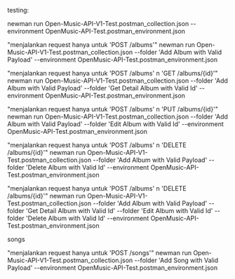 testing:

newman run Open-Music-API-V1-Test.postman_collection.json --environment OpenMusic-API-Test.postman_environment.json

"menjalankan request hanya untuk 'POST /albums'"
newman run Open-Music-API-V1-Test.postman_collection.json --folder 'Add Album with Valid Payload' --environment OpenMusic-API-Test.postman_environment.json

"menjalankan request hanya untuk 'POST /albums' n 'GET /albums/{id}'"
newman run Open-Music-API-V1-Test.postman_collection.json --folder 'Add Album with Valid Payload' --folder 'Get Detail Album with Valid Id' --environment OpenMusic-API-Test.postman_environment.json

"menjalankan request hanya untuk 'POST /albums' n 'PUT /albums/{id}'"
newman run Open-Music-API-V1-Test.postman_collection.json --folder 'Add Album with Valid Payload' --folder 'Edit Album with Valid Id' --environment OpenMusic-API-Test.postman_environment.json

"menjalankan request hanya untuk 'POST /albums' n 'DELETE /albums/{id}'"
newman run Open-Music-API-V1-Test.postman_collection.json --folder 'Add Album with Valid Payload' --folder 'Delete Album with Valid Id' --environment OpenMusic-API-Test.postman_environment.json

"menjalankan request hanya untuk 'POST /albums' n 'DELETE /albums/{id}'"
newman run Open-Music-API-V1-Test.postman_collection.json --folder 'Add Album with Valid Payload' --folder 'Get Detail Album with Valid Id' --folder 'Edit Album with Valid Id' --folder 'Delete Album with Valid Id' --environment OpenMusic-API-Test.postman_environment.json

songs

"menjalankan request hanya untuk 'POST /songs'"
newman run Open-Music-API-V1-Test.postman_collection.json --folder 'Add Song with Valid Payload' --environment OpenMusic-API-Test.postman_environment.json
